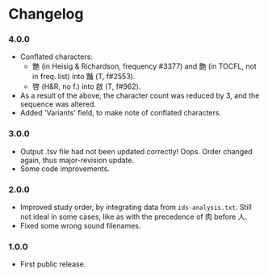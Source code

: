 
# Changelog

### 4.0.0

- Conflated characters:
    - 艷 (in Heisig & Richardson, frequency #3377) and 艶 (in TOCFL, not in freq. list) into 豔 (T, f#2553).
    - 啓 (H&R, no f.) into 啟 (T, f#962).
- As a result of the above, the character count was reduced by 3, and the sequence was altered.
- Added 'Variants' field, to make note of conflated characters.

### 3.0.0

- Output .tsv file had not been updated correctly! Oops. Order changed again, thus major-revision update.
- Some code improvements.

### 2.0.0

- Improved study order, by integrating data from `ids-analysis.txt`. Still not ideal in some cases, like as with the precedence of 肉 before 人.
- Fixed some wrong sound filenames.

### 1.0.0

- First public release.
